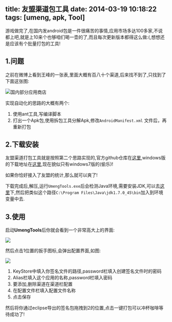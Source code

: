 title: 友盟渠道包工具
date: 2014-03-19 10:18:22
tags: [umeng, apk, Tool]
---

游戏做完了,在国内发android包是一件很痛苦的事情,应用市场多达100多家,不说都上吧,就是上10来个也够咱们喝一壶的了,而且每次更新版本都得这么做:(,想想还是应该有个批量打包的工具!

<!--more-->

## 1.问题
之前在微博上看到王峰的一张表,里面大概有百八十个渠道,后来找不到了,只找到了下面这张图:

![国内部分应用商店][1]

实现自动化的思路的大概有两个:

1. 使用ant工具,写编译脚本
2. 打出一个Apk包,使用拆包工具分解Apk,修改``AndroidManifest.xml`` 文件后，再重新打包

## 2.下载安装

友盟渠道打包工具就是按照第二个思路实现的,官方github仓库在[这里][2],windows版的下载地址在[这里][3],现在貌似只有windows7版的(偷乐)!

如果你恰好接入了友盟的统计,那么就可以爽了!

下载完成后,解压,运行``UmengTools.exe``后会检测Java环境,需要安装JDK,可以去[这里][4]下,然后把类似这个路径``C:\Program Files\Java\jdk1.7.0_45\bin``加入到环境变量中去.

## 3.使用

启动**UmengTools**后你就会看到一个非常高大上的界面:

![][5]

然后点击1位置的扳手图标,会弹出配置界面,如图:

![][6]


1. KeyStore中填入你签名文件的路径,password栏填入创建签名文件时的密码
2. Alias栏填入这个应用的名称,password栏填入密码
3. 要添加,删除渠道在渠道栏配置
4. 在配置文件栏填入配置文件名称
5. 点击保存


然后将你通过eclipse导出的签名包拖拽到2的位置,点击一键打包可以冲杯咖啡等待成功了!



[1]:http://ww2.sinaimg.cn/large/7f870d23jw1eekv0hmikaj20dw06vaam.jpg
[2]:https://github.com/umeng/umeng-muti-channel-build-tool
[3]:https://github.com/umeng/umeng-muti-channel-build-tool/blob/master/Downloads/UmengTools(Green)V2.1.zip
[4]:http://www.oracle.com/technetwork/java/javase/downloads/jdk7-downloads-1880260.html
[5]:http://ww1.sinaimg.cn/large/7f870d23jw1eekxijxt9tj20m80go0u2.jpg
[6]:http://ww1.sinaimg.cn/large/7f870d23jw1eekxppu1iej20iw0egmyn.jpg